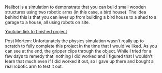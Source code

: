Nailbot is a simulation to demonstrate that you can build small wooden structures using two robotic arms (in this case, a bird house). The idea behind this is that you can lever up from building a bird house to a shed to a garage to a house, all using robots on site.

[Youtube link to finished project](https://www.youtube.com/watch?v=NdNJa6XI8Rk)

Post Mortem: Unfortunately the physics simulation wasn't really up to scratch to fully complete this project in the time that I would've liked. As you can see at the end, the gripper clips through the object. While I tried for a few days to remedy that, nothing I did worked and I figured that I wouldn't learn that much even if I did worked it out, so I gave up there and bought a real robotic arm to test it out.
